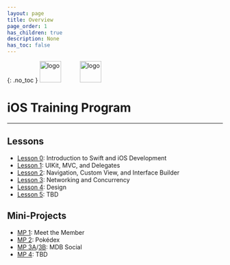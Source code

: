 ```yaml
---
layout: page
title: Overview
page_order: 1
has_children: true
description: None
has_toc: false
---
```

{: .no_toc }
<img src="https://upload.wikimedia.org/wikipedia/commons/thumb/f/fa/Apple_logo_black.svg/800px-Apple_logo_black.svg.png" 
    alt="logo" 
    style="height:50px; margin-right:40px;"/>
<img src="https://mdb.dev/wp-content/uploads/2019/07/mdb_nooutline.png"
    alt="logo" 
    style="height:50px; !important;"/>


# iOS Training Program

---

## Lessons

- [Lesson 0](/ios/lessons/0/): Introduction to Swift and iOS Development
- [Lesson 1](#): UIKit, MVC, and Delegates
- [Lesson 2](#): Navigation, Custom View, and Interface Builder
- [Lesson 3](#): Networking and Concurrency
- [Lesson 4](#): Design
- [Lesson 5](#): TBD

## Mini-Projects

- [MP 1](#): Meet the Member
- [MP 2](#): Pokédex
- [MP 3A](#)/[3B](#): MDB Social
- [MP 4](#): TBD
